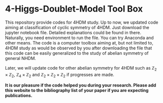 # 4-Higgs-Doublet-Model Tool Box

This repository provide codes for 4HDM study. Up to now, we updated code aiming at classification of cyclic symmetry of 4HDM. Just download the jupyter notebook file. Detailed explanations could be found in there. Naturally, you need environment to run the file. You can try Anaconda and other means. The code is a computer toolbox aiming at, but not limited to, 4HDM study as would be observed by you after downloading the file that this code can be easily generalized to the study of abelian symmetry of general NHDM. 

Later, we will update code for other abelian symmetry for 4HDM such as $\mathbb{Z}_2\times\mathbb{Z}_2$, $\mathbb{Z}_4\times\mathbb{Z}_2$ and $\mathbb{Z}_2\times\mathbb{Z}_2\times\mathbb{Z}_2$ if progresses are made.

**It is our pleasure if the code helped you during your research. Please add this website to the bibliography list of your paper if you are expecting publications.**
